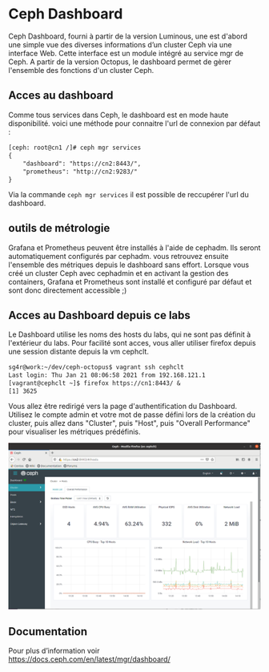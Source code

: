 # Ceph Dashboard
Ceph Dashboard, fourni à partir de la version Luminous, une est d'abord une simple vue des diverses informations d’un cluster Ceph via une interface Web.
Cette interface est un module intégré au service mgr de Ceph.
A partir de la version Octopus, le dashboard permet de gèrer l'ensemble des fonctions d'un cluster Ceph.

## Acces au dashboard
Comme tous services dans Ceph, le dashboard est en mode haute disponibilité. voici une méthode pour connaitre l'url de connexion par défaut :
```
[ceph: root@cn1 /]# ceph mgr services
{
    "dashboard": "https://cn2:8443/",
    "prometheus": "http://cn2:9283/"
}
```
Via la commande ```ceph mgr services``` il est possible de reccupérer l'url du dashboard. 
## outils de métrologie
Grafana et Prometheus peuvent être installés à l'aide de cephadm. Ils seront automatiquement configurés par cephadm. vous retrouvez ensuite l'ensemble des métriques depuis le dashboard sans effort. Lorsque vous créé un cluster Ceph avec cephadmin et en activant la gestion des containers, Grafana et Prometheus sont installé et configuré par défaut et sont donc directement accessible ;)
## Acces au Dashboard depuis ce labs
Le Dashboard utilise les noms des hosts du labs, qui ne sont pas définit à l'extérieur du labs. Pour facilité sont acces, vous aller utiliser firefox depuis une session distante depuis la vm cephclt.
```
sg4r@work:~/dev/ceph-octopus$ vagrant ssh cephclt
Last login: Thu Jan 21 08:06:58 2021 from 192.168.121.1
[vagrant@cephclt ~]$ firefox https://cn1:8443/ &
[1] 3625
```
Vous allez être redirigé vers la page d'authentification du Dashboard. Utilisez le compte admin et votre mot de passe défini lors de la création du cluster, puis allez dans "Cluster", puis "Host", puis "Overall Performance" pour visualiser les métriques prédéfinis.

![cephdashhostperformance](cephdashhostperformance.png)
## Documentation
Pour plus d’information voir https://docs.ceph.com/en/latest/mgr/dashboard/
